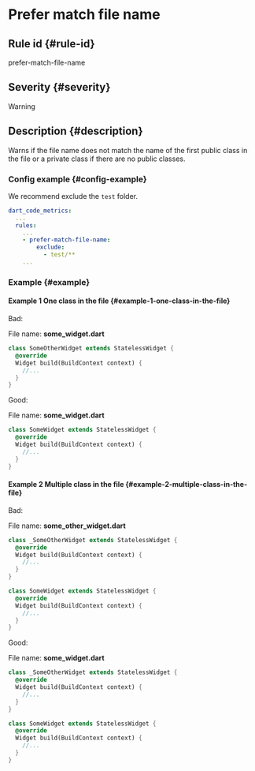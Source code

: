 # Prefer match file name

## Rule id {#rule-id}

prefer-match-file-name

## Severity {#severity}

Warning

## Description {#description}

Warns if the file name does not match the name of the first public class in the file or a private class if there are no
public classes.

### Config example {#config-example}

We recommend exclude the `test` folder.

```yaml
dart_code_metrics:
  ...
  rules:
    ...
    - prefer-match-file-name:
        exclude:
          - test/**
    ...
```

### Example {#example}

#### Example 1 One class in the file {#example-1-one-class-in-the-file}

Bad:

File name: **some_widget.dart**

```dart
class SomeOtherWidget extends StatelessWidget {
  @override
  Widget build(BuildContext context) {
    //...
  }
}
```

Good:

File name: **some_widget.dart**

```dart
class SomeWidget extends StatelessWidget {
  @override
  Widget build(BuildContext context) {
    //...
  }
}
```

#### Example 2 Multiple class in the file {#example-2-multiple-class-in-the-file}

Bad:

File name: **some_other_widget.dart**

```dart
class _SomeOtherWidget extends StatelessWidget {
  @override
  Widget build(BuildContext context) {
    //...
  }
}

class SomeWidget extends StatelessWidget {
  @override
  Widget build(BuildContext context) {
    //...
  }
}
```

Good:

File name: **some_widget.dart**

```dart
class _SomeOtherWidget extends StatelessWidget {
  @override
  Widget build(BuildContext context) {
    //...
  }
}

class SomeWidget extends StatelessWidget {
  @override
  Widget build(BuildContext context) {
    //...
  }
}
```
